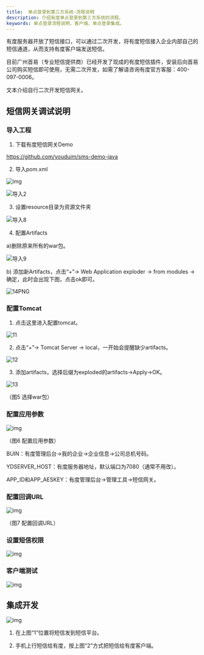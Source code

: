 ```yaml
---
title:  单点登录到第三方系统-流程说明
description: 介绍有度单点登录到第三方系统的流程。
keywords: 单点登录流程说明，客户端，单点登录集成。
---
```


有度服务器开放了短信接口，可以通过二次开发，将有度短信接入企业内部自己的短信通道，从而支持有度客户端发送短信。

目前广州首易（专业短信提供商）已经开发了现成的有度短信插件，安装后向首易公司购买短信即可使用，无需二次开发，如需了解请咨询有度官方客服：400-097-0006。

文本介绍自行二次开发短信网关。

## 短信网关调试说明

### 导入工程

1) 下载有度短信网关Demo

https://github.com/youduim/sms-demo-java



2) 导入pom.xml

![img](res/b01_00017/10051.png)



![导入2](res/b01_00017/10052.png)



3) 设置resource目录为资源文件夹



![导入8](res/b01_00017/10053.png)



4) 配置Artifacts

a)删除原来所有的war包。

![导入9](res/b01_00017/10054.png)



b) 添加新Artifacts，点击“+”-> Web Application exploder -> from modules -> 确定，此时会出现下图，点击ok即可。

![14PNG](res/b01_00017/10055.png)



### 配置Tomcat

1) 点击这里进入配置tomcat。

![11](res/b01_00017/10056.png)



2) 点击“+”-> Tomcat Server -> local，一开始会提醒缺少artifacts。

![12](res/b01_00017/10057.png)





3) 添加artifacts，选择后缀为exploded的artifacts->Apply->OK。

![13](res/b01_00017/10058.png)

（图5 选择war包）

### 配置应用参数

![img](res/b01_00017/10059.png)

（图6 配置应用参数）

BUIN：有度管理后台->我的企业->企业信息->公司总机号码。

YDSERVER_HOST：有度服务器地址，默认端口为7080（通常不用改）。

APP_ID和APP_AESKEY：有度管理后台->管理工具->短信网关。

### 配置回调URL

![img](res/b01_00017/100510.png)

（图7 配置回调URL）



### 设置短信权限



![img](res/b01_00017/100511.png)



### 客户端测试

![img](res/b01_00017/100512.png)

## 集成开发

![img](res/b01_00018/100513.png)

1) 在上图“1”位置将短信发到短信平台。

2) 手机上行短信给有度，按上图“2”方式把短信给有度客户端。